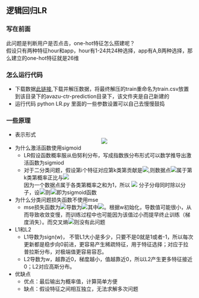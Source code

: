 ## 逻辑回归LR
### 写在前面
此问题是判断用户是否点击，one-hot特征怎么搭建呢？<br>
假设只有两种特征hour和app，hour有1-24共24种选择，app有A,B两种选择，那么建立的one-hot特征就是26维
### 怎么运行代码
- 下载数据[此链接](https://www.kaggle.com/c/avazu-ctr-prediction/data),下载并解压数据，将最终解压的train重命名为train.csv放置到该目录下的avazu-ctr-prediction目录下，该文件夹是自己新建的
- 运行代码 python LR.py  里面的一些参数设置可以自己去慢慢鼓捣
### 一些原理
- 表示形式
    <div align=center><img src="http://latex.codecogs.com/gif.latex?%5C%5C%20A_0%20%3D%20x%20%5C%5C%20Z_i%3DW_iA_%7Bi-1%7D%20%5C%5C%20A_i%3Dsigmoid%28Z_i%29%20%5C%5C%20y%20%3D%20A_n%20%5C%5C%20loss%20%3D%20cross%5C_entropy"/></div>
- 为什么激活函数使用sigmoid
  - LR假设函数概率服从伯努利分布，写成指数族分布形式可以数学推导出激活函数为sigmiod
  - 对于二分类问题，假设第i个特征对应第k类第贡献是<img src="http://latex.codecogs.com/gif.latex?w_%7Bki%7D"/>,则数据点<img src="http://latex.codecogs.com/gif.latex?%28x_1%2Cx_2%2C...%2Cx_n%29"/>属于第k类第概率正比与<img src="http://latex.codecogs.com/gif.latex?%5Cexp%28%7Bw_%7Bk1%7Dx_1&plus;...&plus;w_%7Bkn%7Dx_n%7D%29"/> <br>
    因为一个数据点属于各类第概率之和为1，所以
    <img src="http://latex.codecogs.com/gif.latex?p%28y%3D1%29%3D%5Cfrac%7B%5Cexp%28%5Csum_%7Bi%3D1%7D%5Enw_%7B1i%7Dx_i%29%7D%7B%5Cexp%28%5Csum_%7Bi%3D1%7D%5Enw_%7B1i%7Dx_i%29&plus;%5Cexp%28%5Csum_%7Bi%3D1%7D%5Enw_%7B0i%7Dx_i%29%7D"/>
       分子分母同时除以分子，设<img src="http://latex.codecogs.com/gif.latex?w_i%3Dw_%7B1i%7D-w_%7B0i%7D"/>则<img src="http://latex.codecogs.com/gif.latex?%28y%3D1%29%3D%5Cfrac%7B1%7D%7B1&plus;%5Cexp%28-%5Csum_%7Bi%3D1%7D%5Enw_ix_i%29%7D"/>即为sigmoid函数
- 为什么分类问题损失函数不使用mse
  - mse损失函数为<img src="http://latex.codecogs.com/gif.latex?L%3D%5Cfrac%7B%28y-y%27%29%5E2%7D%7B2%7D"/>导数为<img src="http://latex.codecogs.com/gif.latex?%5Cfrac%7B%5Cpartial%20L%7D%7B%5Cpartial%20w%7D%3D%28y%27-y%29%5Csigma%27%28wx%29x"/>其中<img src="http://latex.codecogs.com/gif.latex?%5Csigma%27%28wx%29%3Dwx%281-wx%29"/>。根据w初始化，导数值可能很小，从而导致收敛变慢，而训练过程中也可能因为该值过小而提早终止训练（梯度消失）。而交叉熵<img src="http://latex.codecogs.com/gif.latex?g%27%3D%5Csum%28x_i%28y_i-p%28x_i%29%29"/>则没有此问题
- L1和L2
  - L1导数为sign(w)， 不管L1大小是多少，只要不是0就是1或者-1，所以每次更新都是稳步向0前进，更容易产生稀疏特征，用于特征选择；对应于拉普拉斯分布，对极端值更容易容忍。
  - L2导数为w，越靠近0，梯度越小，值越靠近0，所以L2产生更多特征接近0；L2对应高斯分布。
- 优缺点
  - 优点：最后输出为概率值，计算简单方便
  - 缺点：假设特征之间相互独立，无法求解多次问题